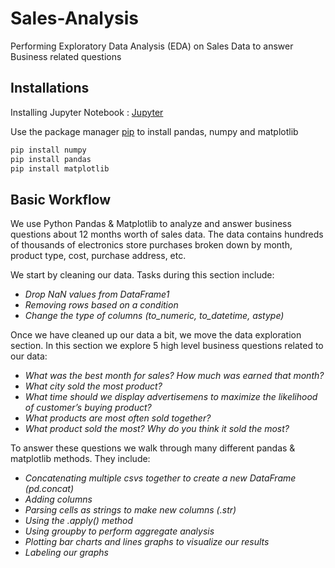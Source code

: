 # Sales-Analysis
Performing Exploratory Data Analysis (EDA) on Sales Data to answer Business related questions


## Installations

Installing Jupyter Notebook : [Jupyter](https://jupyter.readthedocs.io/en/latest/install.html)

Use the package manager [pip](https://pip.pypa.io/en/stable/) to install pandas, numpy and matplotlib

```bash
pip install numpy
pip install pandas
pip install matplotlib
```

## Basic Workflow

We use Python Pandas & Matplotlib to analyze and answer business questions about 12 months worth of sales data. The data contains hundreds of thousands of electronics store purchases broken down by month, product type, cost, purchase address, etc.


We start by cleaning our data. Tasks during this section include:

- *Drop NaN values from DataFrame1*
- *Removing rows based on a condition*
- *Change the type of columns (to_numeric, to_datetime, astype)*


Once we have cleaned up our data a bit, we move the data exploration section. In this section we explore 5 high level business questions related to our data:

- *What was the best month for sales? How much was earned that month?*
- *What city sold the most product?*
- *What time should we display advertisemens to maximize the likelihood of customer’s buying product?*
- *What products are most often sold together?*
- *What product sold the most? Why do you think it sold the most?*


To answer these questions we walk through many different pandas & matplotlib methods. They include:

- *Concatenating multiple csvs together to create a new DataFrame (pd.concat)*
- *Adding columns*
- *Parsing cells as strings to make new columns (.str)*
- *Using the .apply() method*
- *Using groupby to perform aggregate analysis*
- *Plotting bar charts and lines graphs to visualize our results*
- *Labeling our graphs*
